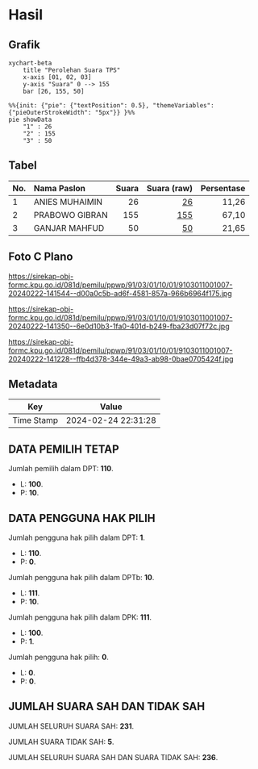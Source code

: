 # Hasil

## Grafik

```mermaid
xychart-beta
    title "Perolehan Suara TPS"
    x-axis [01, 02, 03]
    y-axis "Suara" 0 --> 155
    bar [26, 155, 50]
```

```mermaid
%%{init: {"pie": {"textPosition": 0.5}, "themeVariables": {"pieOuterStrokeWidth": "5px"}} }%%
pie showData
    "1" : 26
    "2" : 155
    "3" : 50
```

## Tabel

| No. | Nama Paslon    | Suara | Suara (raw) | Persentase |
|:--- |:-------------- | -----:| -----------:| ----------:|
| 1   | ANIES MUHAIMIN | 26    | [26][p-1]   | 11,26      |
| 2   | PRABOWO GIBRAN | 155   | [155][p-2]  | 67,10      |
| 3   | GANJAR MAHFUD  | 50    | [50][p-3]   | 21,65      |


[p-1]: https://github.com/gigit-pemilu/pemilu-2024-91-papua/blob/main/pilpres/hitung-suara/sub/91-papua/sub/03-jayapura/sub/01-sentani/sub/1001-sentani-kota/sub/007-tps/sub/paslon-1.txt
[p-2]: https://github.com/gigit-pemilu/pemilu-2024-91-papua/blob/main/pilpres/hitung-suara/sub/91-papua/sub/03-jayapura/sub/01-sentani/sub/1001-sentani-kota/sub/007-tps/sub/paslon-2.txt
[p-3]: https://github.com/gigit-pemilu/pemilu-2024-91-papua/blob/main/pilpres/hitung-suara/sub/91-papua/sub/03-jayapura/sub/01-sentani/sub/1001-sentani-kota/sub/007-tps/sub/paslon-3.txt

## Foto C Plano

https://sirekap-obj-formc.kpu.go.id/081d/pemilu/ppwp/91/03/01/10/01/9103011001007-20240222-141544--d00a0c5b-ad6f-4581-857a-966b6964f175.jpg

https://sirekap-obj-formc.kpu.go.id/081d/pemilu/ppwp/91/03/01/10/01/9103011001007-20240222-141350--6e0d10b3-1fa0-401d-b249-fba23d07f72c.jpg

https://sirekap-obj-formc.kpu.go.id/081d/pemilu/ppwp/91/03/01/10/01/9103011001007-20240222-141228--ffb4d378-344e-49a3-ab98-0bae0705424f.jpg


## Metadata

| Key        | Value               |
| ---------- | ------------------- |
| Time Stamp | 2024-02-24 22:31:28 |


## DATA PEMILIH TETAP

Jumlah pemilih dalam DPT: **110**.
 * L: **100**.
 * P: **10**.

## DATA PENGGUNA HAK PILIH

Jumlah pengguna hak pilih dalam DPT: **1**.
 * L: **110**.
 * P: **0**.

Jumlah pengguna hak pilih dalam DPTb: **10**.
 * L: **111**.
 * P: **10**.

Jumlah pengguna hak pilih dalam DPK: **111**.
 * L: **100**.
 * P: **1**.

Jumlah pengguna hak pilih: **0**.
 * L: **0**.
 * P: **0**.

## JUMLAH SUARA SAH DAN TIDAK SAH

JUMLAH SELURUH SUARA SAH: **231**.

JUMLAH SUARA TIDAK SAH: **5**.

JUMLAH SELURUH SUARA SAH DAN SUARA TIDAK SAH: **236**.


